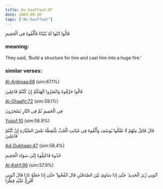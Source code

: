 ```yaml
---
title: As-Saaffaat:97
date: 2009-09-10
tags: ["As-Saaffaat"]
---
```

قَالُوا ابْنُوا لَهُ بُنْيَانًا فَأَلْقُوهُ فِي الْجَحِيمِ
### meaning: 
They said, ‘Build a structure for him and cast him into a huge fire.’
### similar verses: 

[Al-Anbiyaa:68](/21/68) (sim:67.1%)

قَالُوا حَرِّقُوهُ وَانْصُرُوا آلِهَتَكُمْ إِنْ كُنْتُمْ فَاعِلِينَ

[Al-Ghaafir:72](/40/72) (sim:59.1%)

فِي الْحَمِيمِ ثُمَّ فِي النَّارِ يُسْجَرُونَ

[Yusuf:10](/12/10) (sim:58.9%)

قَالَ قَائِلٌ مِنْهُمْ لَا تَقْتُلُوا يُوسُفَ وَأَلْقُوهُ فِي غَيَابَتِ الْجُبِّ يَلْتَقِطْهُ بَعْضُ السَّيَّارَةِ إِنْ كُنْتُمْ فَاعِلِينَ

[Ad-Dukhaan:47](/44/47) (sim:58.4%)

خُذُوهُ فَاعْتِلُوهُ إِلَىٰ سَوَاءِ الْجَحِيمِ

[Al-Kahf:96](/18/96) (sim:57.9%)

آتُونِي زُبَرَ الْحَدِيدِ ۖ حَتَّىٰ إِذَا سَاوَىٰ بَيْنَ الصَّدَفَيْنِ قَالَ انْفُخُوا ۖ حَتَّىٰ إِذَا جَعَلَهُ نَارًا قَالَ آتُونِي أُفْرِغْ عَلَيْهِ قِطْرًا
